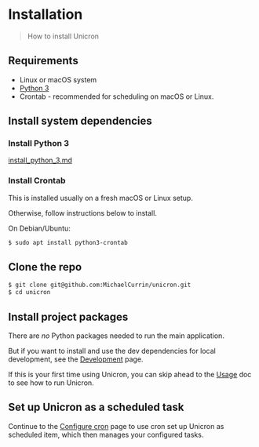# Installation
> How to install Unicron


## Requirements

- Linux or macOS system 
- [Python 3](https://python.org/)
- Crontab - recommended for scheduling on macOS or Linux.


## Install system dependencies

### Install Python 3

[install_python_3.md](//gist.githubusercontent.com/MichaelCurrin/57caae30bd7b0991098e9804a9494c23/raw/install-python-3.md ':include')

### Install Crontab

This is installed usually on a fresh macOS or Linux setup.

Otherwise, follow instructions below to install.

On Debian/Ubuntu:

```bash
$ sudo apt install python3-crontab
```


## Clone the repo

```bash
$ git clone git@github.com:MichaelCurrin/unicron.git
$ cd unicron
```


## Install project packages

There are _no_ Python packages needed to run the main application.

But if you want to install and use the dev dependencies for local development, see the [Development](development.md) page.

If this is your first time using Unicron, you can skip ahead to the [Usage](usage.md) doc to see how to run Unicron.


## Set up Unicron as a scheduled task

Continue to the [Configure cron](cron.md) page to use cron set up Unicron as scheduled item, which then manages your configured tasks.

